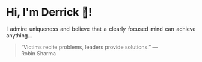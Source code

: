 # Hi, I'm Derrick 👋!
<p align="justify">I admire uniqueness and believe that a clearly focused mind can achieve anything...</p> 
<!-- #quote-start -->
<blockquote>&ldquo;Victims recite problems, leaders provide solutions.&rdquo; &mdash; <footer>Robin Sharma</footer></blockquote>
<!-- #quote-end -->
